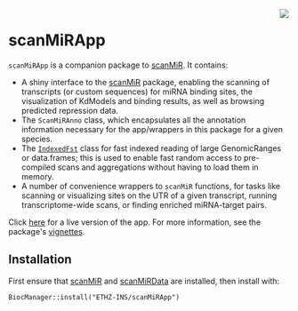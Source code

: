 <img align="right" style="margin-left: 25px; margin-bottom: 30px;" src="https://raw.githubusercontent.com/ETHZ-INS/scanMiR/master/inst/docs/sticker.svg"/>

# scanMiRApp

`scanMiRApp` is a companion package to <a href="https://github.com/ETHZ-INS/scanMiR">scanMiR</a>.
It contains:

* A shiny interface to the <a href="https://github.com/ETHZ-INS/scanMiR">scanMiR</a> package,
enabling the scanning of transcripts (or custom sequences) for miRNA binding sites, the 
visualization of KdModels and binding results, as well as browsing predicted repression data.
* The `ScanMiRAnno` class, which encapsulates all the annotation information necessary for the
app/wrappers in this package for a given species.
* The <a href="vignettes/IndexedFST.Rmd">`IndexedFst`</a> class for fast indexed reading of 
large GenomicRanges or data.frames; this is used to enable fast random access to pre-compiled 
scans and aggregations without having to load them in memory.
* A number of convenience wrappers to `scanMiR` functions, for tasks like scanning or
visualizing sites on the UTR of a given transcript, running transcriptome-wide scans, or 
finding enriched miRNA-target pairs.

Click [here](http://130.60.24.171:3838/scanMiR/) for a live version of the app.
For more information, see the package's [vignettes](vignettes/).

## Installation

First ensure that <a href="https://github.com/ETHZ-INS/scanMiR">scanMiR</a> and 
<a href="https://github.com/ETHZ-INS/scanMiRData">scanMiRData</a> are installed, then install 
with:

```{r}
BiocManager::install("ETHZ-INS/scanMiRApp")
```
